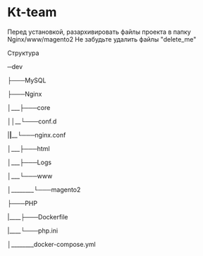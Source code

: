 # Kt-team
Перед установкой, разархивировать файлы проекта в папку Nginx/www/magento2
Не забудьте удалить файлы "delete_me"

Структура

─dev

├───MySQL

├───Nginx

│___├───core

│___│_____└───conf.d

|____|______└───nginx.conf

│___├───html

│___├───Logs

│___└───www

│________└───magento2

├───PHP

|____├───Dockerfile

|____└───php.ini

│________docker-compose.yml

